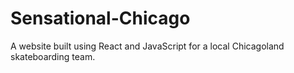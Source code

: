 # Sensational-Chicago
A website built using React and JavaScript for a local Chicagoland skateboarding team.
